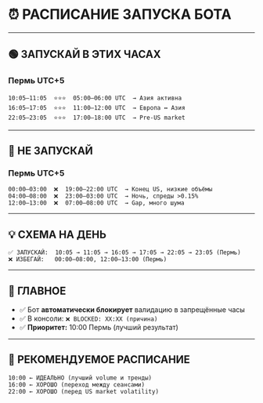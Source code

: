 # ⏰ РАСПИСАНИЕ ЗАПУСКА БОТА

---

## 🟢 ЗАПУСКАЙ В ЭТИХ ЧАСАХ

### Пермь UTC+5

```
10:05–11:05  ⭐⭐⭐  05:00–06:00 UTC  → Азия активна
16:05–17:05  ⭐⭐⭐  11:00–12:00 UTC  → Европа ↔ Азия
22:05–23:05  ⭐⭐⭐  17:00–18:00 UTC  → Pre-US market
```

---

## 🔴 НЕ ЗАПУСКАЙ

### Пермь UTC+5

```
00:00–03:00  ❌  19:00–22:00 UTC  → Конец US, низкие объёмы
04:00–08:00  ❌  23:00–03:00 UTC  → Ночь, спреды >0.15%
12:00–13:00  ❌  07:00–08:00 UTC  → Gap, много шума
```

---

## 💡 СХЕМА НА ДЕНЬ

```
✅ ЗАПУСКАЙ:  10:05 → 11:05 → 16:05 → 17:05 → 22:05 → 23:05 (Пермь)
❌ ИЗБЕГАЙ:   00:00–08:00, 12:00–13:00 (Пермь)
```

---

## 📌 ГЛАВНОЕ

- ✅ Бот **автоматически блокирует** валидацию в запрещённые часы
- ✅ В консоли: `❌ BLOCKED: XX:XX (причина)`
- ✅ **Приоритет:** 10:00 Пермь (лучший результат)

---

## 🎯 РЕКОМЕНДУЕМОЕ РАСПИСАНИЕ 

```
10:00 ← ИДЕАЛЬНО (лучший volume и тренды)
16:00 ← ХОРОШО (переход между сеансами)
22:00 ← ХОРОШО (перед US market volatility)
```